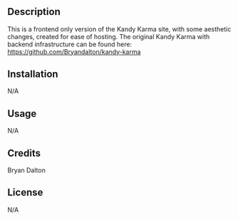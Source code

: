 # <Kandy-Karma-Frontend>

## Description

This is a frontend only version of the Kandy Karma site, with some aesthetic changes, created for ease of hosting. The original Kandy Karma with backend infrastructure can be found here: https://github.com/Bryandalton/kandy-karma 

## Installation

N/A

## Usage

N/A

## Credits

Bryan Dalton

## License
N/A